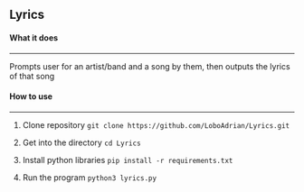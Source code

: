 ## Lyrics

#### What it does
---
Prompts user for an artist/band and a song by them, then outputs the lyrics of that song

#### How to use
---
1. Clone repository
```git clone https://github.com/LoboAdrian/Lyrics.git```

2. Get into the directory
```cd Lyrics```

3. Install python libraries
```pip install -r requirements.txt```

4. Run the program
```python3 lyrics.py```
